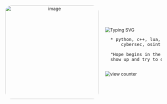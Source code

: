 <div align="center" style="display: flex; align-items: center; justify-content: center; gap: 20px; height: 250px;">

  <img src="https://github.com/user-attachments/assets/c8b4aff1-da8e-417f-97dd-041ff3a3880b1" height="300"
       style=" max-height: 300px; border-radius: 20px;" alt="image" align="right" />

  <div style="text-align: left; max-height: 100%; overflow: hidden;">
    
<img src="https://readme-typing-svg.demolab.com?font=Monserrat&size=30&duration=9000&pause=1000&color=acaaad&center=true&vCenter=true&width=435&lines=llu+%2F+6voo"
         alt="Typing SVG" style="max-width: 100%; display: block;" />

<pre width=200>
  * python, c++, lua, ++ web dev
      cybersec, osint

  "Hope begins in the dark, the stubborn hope that if you just 
  show up and try to do the right thing, the dawn will come."
                                                            — Anne Lamott</pre>

<img src="https://komarev.com/ghpvc/?username=6voo&color=acaaad" alt="view counter" />
<br><br>
  </div>

</div>
